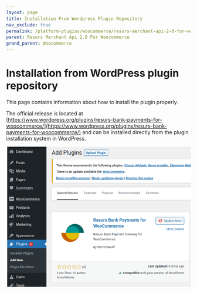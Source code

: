 ```yaml
---
layout: page
title: Installation From Wordpress Plugin Repository
nav_exclude: true
permalink: /platform-plugins/woocommerce/resurs-merchant-api-2-0-for-woocommerce/installation-from-wordpress-plugin-repository/
parent: Resurs Merchant Api 2.0 For Woocommerce
grand_parent: Woocommerce
---
```




# Installation from WordPress plugin repository 
This page contains information about how to install the plugin properly.

The official release is located at
[https://www.wordpress.org/plugins/resurs-bank-payments-for-woocommerce/](https://www.wordpress.org/plugins/resurs-bank-payments-for-woocommerce/)
and can be installed directly from the plugin installation system in
WordPress.

![](../../../../attachments/91029967/91030037.png)

